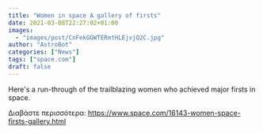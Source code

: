 ```yaml
---
title: "Women in space A gallery of firsts"
date: 2021-03-08T22:27:02+01:00
images:
  - "images/post/CnFekGGWTERmtHLEjxjQ2C.jpg"
author: "AstroBot"
categories: ["News"]
tags: ["space.com"]
draft: false
---
```


Here's a run-through of the trailblazing women who achieved major firsts in space. 

Διαβάστε περισσότερα: https://www.space.com/16143-women-space-firsts-gallery.html
